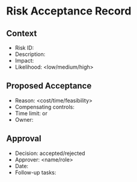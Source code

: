 # Risk Acceptance Record

## Context

- Risk ID: <id>
- Description: <summary>
- Impact: <scope of failure>
- Likelihood: <low/medium/high>


## Proposed Acceptance

- Reason: <cost/time/feasibility>
- Compensating controls: <list>
- Time limit: <date> or <condition>
- Owner: <name>


## Approval

- Decision: accepted/rejected
- Approver: <name/role>
- Date: <YYYY-MM-DD>
- Follow-up tasks: <list with owners>

